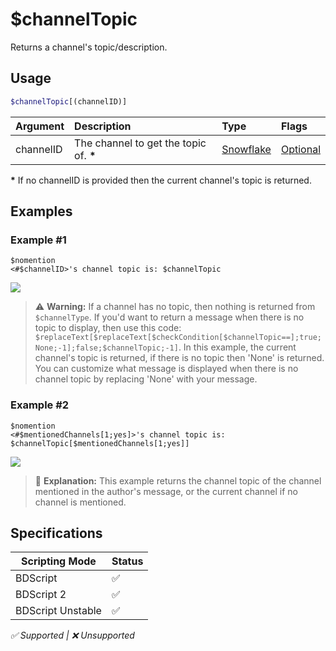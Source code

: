# $channelTopic
Returns a channel's topic/description.

## Usage
```php
$channelTopic[(channelID)]
```

| Argument | Description | Type | Flags |
| :---- | :---- | :---- | :---- |
| channelID | The channel to get the topic of. **\*** | [Snowflake](/src/resources/arguments/types.md#snowflake) | [Optional](/src/resources/arguments/flags.md#optional)
 
**\*** If no channelID is provided then the current channel's topic is returned.

## Examples
### Example #1
```
$nomention
<#$channelID>'s channel topic is: $channelTopic
```

![](https://user-images.githubusercontent.com/69215413/127034232-384f3678-0010-4a97-bf89-9dd5963d8742.png)

> ⚠️ **Warning:** If a channel has no topic, then nothing is returned from `$channelType`. If you'd want to return a message when there is no topic to display, then use this code: `$replaceText[$replaceText[$checkCondition[$channelTopic==];true;None;-1];false;$channelTopic;-1]`. In this example, the current channel's topic is returned, if there is no topic then 'None' is returned. You can customize what message is displayed when there is no channel topic by replacing 'None' with your message.

### Example #2
```
$nomention
<#$mentionedChannels[1;yes]>'s channel topic is: $channelTopic[$mentionedChannels[1;yes]]
```
![](https://user-images.githubusercontent.com/69215413/145681364-ae98cba5-9c26-4623-9787-026437628f39.png)

> 🤔 **Explanation:** This example returns the channel topic of the channel mentioned in the author's message, or the current channel if no channel is mentioned.

## Specifications
| Scripting Mode | Status
| --- | --- |
| BDScript | ✅ |
| BDScript 2 | ✅ |
| BDScript Unstable | ✅ |

*✅ Supported | ❌ Unsupported*